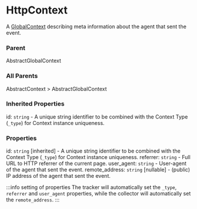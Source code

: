 # HttpContext
A [GlobalContext](/taxonomy/reference/global-contexts/overview.md) describing meta information about the agent that sent the event.

### Parent
AbstractGlobalContext

### All Parents
AbstractContext > AbstractGlobalContext

### Inherited Properties
id: `string` - A unique string identifier to be combined with the Context Type (`_type`) 
for Context instance uniqueness.

### Properties
id: `string` [inherited] - A unique string identifier to be combined with the Context Type (`_type`) 
for Context instance uniqueness.
referrer: `string` - Full URL to HTTP referrer of the current page.
user_agent: `string` - User-agent of the agent that sent the event.
remote_address: `string` [nullable] - (public) IP address of the agent that sent the event.

:::info setting of properties
The tracker will automatically set the `_type`, `referrer` and `user_agent` properties, while the collector will automatically set the `remote_address`.
:::
